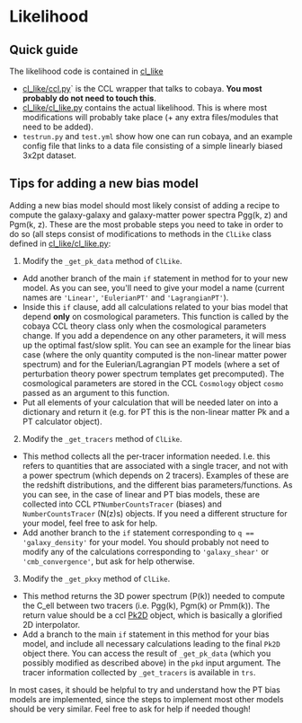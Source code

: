 # Likelihood


## Quick guide

The likelihood code is contained in [cl_like](cl_like)
- [cl_like/ccl.py](cl_like/ccl.py)` is the CCL wrapper that talks to cobaya. **You most probably do not need to touch this**.
- [cl_like/cl_like.py](cl_like/cl_like.py) contains the actual likelihood. This is where most modifications will probably take place (+ any extra files/modules that need to be added).
- `testrun.py` and `test.yml` show how one can run cobaya, and an example config file that links to a data file consisting of a simple linearly biased 3x2pt dataset.

## Tips for adding a new bias model
Adding a new bias model should most likely consist of adding a recipe to compute the galaxy-galaxy and galaxy-matter power spectra Pgg(k, z) and Pgm(k, z). These are the most probable steps you need to take in order to do so (all steps consist of modifications to methods in the `ClLike` class defined in [cl_like/cl_like.py](cl_like/cl_like.py):
 1. Modify the `_get_pk_data` method of `ClLike`.
   - Add another branch of the main `if` statement in method for to your new model. As you can see, you'll need to give your model a name (current names are `'Linear'`, `'EulerianPT'` and `'LagrangianPT'`).
   - Inside this `if` clause, add all calculations related to your bias model that depend **only** on cosmological parameters. This function is called by the cobaya CCL theory class only when the cosmological parameters change. If you add a dependence on any other parameters, it will mess up the optimal fast/slow split. You can see an example for the linear bias case (where the only quantity computed is the non-linear matter power spectrum) and for the Eulerian/Lagrangian PT models (where a set of perturbation theory power spectrum templates get precomputed). The cosmological parameters are stored in the CCL `Cosmology` object `cosmo` passed as an argument to this function.
   - Put all elements of your calculation that will be needed later on into a dictionary and return it (e.g. for PT this is the non-linear matter Pk and a PT calculator object).
 2. Modify the `_get_tracers` method of `ClLike`.
   - This method collects all the per-tracer information needed. I.e. this refers to quantities that are associated with a single tracer, and not with a power spectrum (which depends on 2 tracers). Examples of these are the redshift distributions, and the different bias parameters/functions. As you can see, in the case of linear and PT bias models, these are collected into CCL `PTNumberCountsTracer` (biases) and `NumberCountsTracer` (N(z)s) objects. If you need a different structure for your model, feel free to ask for help.
   - Add another branch to the `if` statement corresponding to `q == 'galaxy_density'` for your model. You should probably not need to modify any of the calculations corresponding to `'galaxy_shear'` or `'cmb_convergence'`, but ask for help otherwise.
 3. Modify the `_get_pkxy` method of `ClLike`.
   - This method returns the 3D power spectrum (P(k)) needed to compute the C_ell between two tracers (i.e. Pgg(k), Pgm(k) or Pmm(k)). The return value should be a ccl [Pk2D](https://ccl.readthedocs.io/en/latest/api/pyccl.pk2d.html) object, which is basically a glorified 2D interpolator.
   - Add a branch to the main `if` statement in this method for your bias model, and include all necessary calculations leading to the final `Pk2D` object there. You can access the result of `_get_pk_data` (which you possibly modified as described above) in the `pkd` input argument. The tracer information collected by `_get_tracers` is available in `trs`.

In most cases, it should be helpful to try and understand how the PT bias models are implemented, since the steps to implement most other models should be very similar. Feel free to ask for help if needed though!
